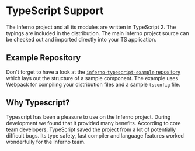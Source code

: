 # TypeScript Support

The Inferno project and all its modules are written in TypeScript 2. The typings are included in the distribution. The main Inferno project source can be checked out and imported directly into your TS application.

## Example Repository

Don't forget to have a look at the [`inferno-typescript-example` repository](https://github.com/infernojs/inferno-typescript-example) which lays out the structure of a sample component. The example uses Webpack for compiling your distribution files and a sample `tsconfig` file.

## Why Typescript?

Typescript has been a pleasure to use on the Inferno project. During development we found that it provided many benefits. According to core team developers, TypeScript saved the project from a lot of potentially difficult bugs. Its type safety, fast compiler and language features worked wonderfully for the Inferno team.
